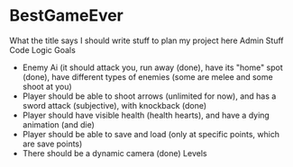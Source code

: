 # BestGameEver
What the title says
I  should write stuff to plan my project here
Admin Stuff
Code Logic
Goals
- Enemy Ai (it should attack you, run away (done), have its "home" spot (done), have different types of enemies (some are melee and some shoot at you)
- Player should be able to shoot arrows (unlimited for now), and has a sword attack (subjective), with knockback (done)
- Player should have visible health (health hearts), and have a dying animation (and die)
- Player should be able to save and load (only at specific points, which are save points)
- There should be a dynamic camera (done)
Levels
